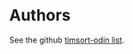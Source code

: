# Authors

See the github [timsort-odin list][contributors].

[contributors]: https://github.com/massivelivefun/timsort-odin/graphs/contributors
